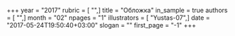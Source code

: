 +++
year = "2017"
rubric = [ "",]
title = "Обложка"
in_sample = true
authors = [ "",]
month = "02"
npages = "1"
illustrators = [ "Yustas-07",]
date = "2017-05-24T19:50:40+03:00"
slogan = ""
first_page = "-1"
+++
